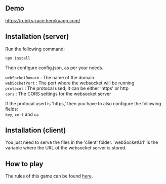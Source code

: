 ## Demo
https://rubiks-race.herokuapp.com/

## Installation (server)

Run the following command:

```
npm install
```

Then configure config.json, as per your needs. 

`webSocketDomain` : The name of the domain  
`webSocketPort` : The port where the websocket will be running  
`protocol` : The protocal used; it can be either 'https' or http  
`cors` : The CORS settings for the websocket server  

If the protocal used is 'https,' then you have to also configure the following fields:  
`key`, `cert` and `ca`  


## Installation (client)

You just need to serve the files in the 'client' folder. 'webSocketUrl' is the variable where the URL of the websocket server is stored.

## How to play

The rules of this game can be found [here](https://www.hasbro.com/common/documents/dad2884a1c4311ddbd0b0800200c9a66/D597E72E5056900B10F8D850BDEA6516.pdf).
